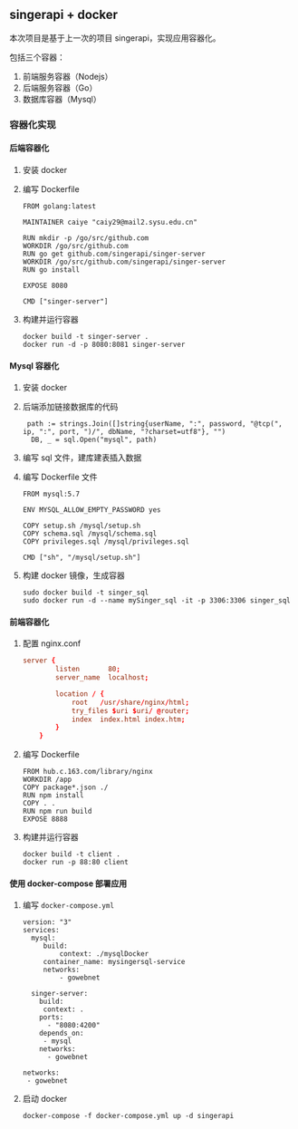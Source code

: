 ## singerapi + docker

本次项目是基于上一次的项目 singerapi，实现应用容器化。

包括三个容器：

1. 前端服务容器（Nodejs）
2. 后端服务容器（Go）
3. 数据库容器（Mysql）



### 容器化实现

#### 后端容器化

1. 安装 docker

   [参考教程]: http://www.runoob.com/docker/centos-docker-install.html

2. 编写 Dockerfile

   ```
   FROM golang:latest
   
   MAINTAINER caiye "caiy29@mail2.sysu.edu.cn"
   
   RUN mkdir -p /go/src/github.com
   WORKDIR /go/src/github.com
   RUN go get github.com/singerapi/singer-server
   WORKDIR /go/src/github.com/singerapi/singer-server
   RUN go install
   
   EXPOSE 8080
   
   CMD ["singer-server"]
   ```

3. 构建并运行容器

   ```
   docker build -t singer-server .
   docker run -d -p 8080:8081 singer-server
   ```


#### Mysql 容器化

1. 安装 docker

2. 后端添加链接数据库的代码

   ```
    path := strings.Join([]string{userName, ":", password, "@tcp(", ip, ":", port, ")/", dbName, "?charset=utf8"}, "")
     DB, _ = sql.Open("mysql", path)
   ```

3. 编写 sql 文件，建库建表插入数据

4. 编写 Dockerfile 文件

   ```
   FROM mysql:5.7
   
   ENV MYSQL_ALLOW_EMPTY_PASSWORD yes
   
   COPY setup.sh /mysql/setup.sh
   COPY schema.sql /mysql/schema.sql
   COPY privileges.sql /mysql/privileges.sql
   
   CMD ["sh", "/mysql/setup.sh"]
   ```

5. 构建 docker 镜像，生成容器

   ```
   sudo docker build -t singer_sql
   sudo docker run -d --name mySinger_sql -it -p 3306:3306 singer_sql
   ```


#### 前端容器化

1. 配置 nginx.conf

   ```conf
   server {
           listen       80;
           server_name  localhost;
   
           location / {
               root   /usr/share/nginx/html;
               try_files $uri $uri/ @router;
               index  index.html index.htm;
           }
       }
   ```

2. 编写 Dockerfile

   ```
   FROM hub.c.163.com/library/nginx
   WORKDIR /app
   COPY package*.json ./
   RUN npm install
   COPY . .
   RUN npm run build
   EXPOSE 8888
   ```

3. 构建并运行容器

   ```
   docker build -t client .
   docker run -p 88:80 client
   ```


#### 使用 docker-compose 部署应用

1. 编写 `docker-compose.yml`

   ```
   version: "3"
   services:
     mysql:
     	build:
     		context: ./mysqlDocker
     	container_name: mysingersql-service
     	networks:
     		- gowebnet
     		
     singer-server:
       build:
       	context: .
       ports:
         - "8080:4200"
       depends_on:
       	- mysql
       networks: 
         - gowebnet
         
   networks:
   	- gowebnet
   ```

2. 启动 docker

   ```
   docker-compose -f docker-compose.yml up -d singerapi
   ```






